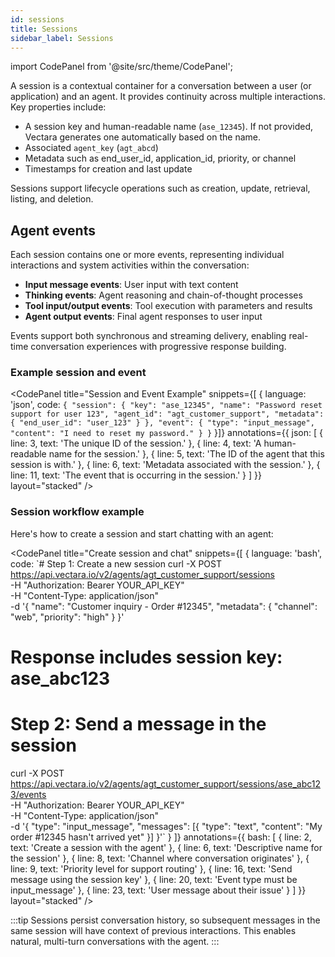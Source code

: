 ```yaml
---
id: sessions
title: Sessions
sidebar_label: Sessions
---
```


import CodePanel from '@site/src/theme/CodePanel';

A session is a contextual container for a conversation between a user (or 
application) and an agent. It provides continuity across multiple 
interactions. Key properties include:

* A session key and human-readable name (`ase_12345`). If not provided, Vectara 
  generates one automatically based on the name.
* Associated `agent_key` (`agt_abcd`)
* Metadata such as end_user_id, application_id, priority, or channel
* Timestamps for creation and last update

Sessions support lifecycle operations such as creation, update, retrieval, 
listing, and deletion.

## Agent events

Each session contains one or more events, representing individual interactions 
and system activities within the conversation:

- **Input message events**: User input with text content
- **Thinking events**: Agent reasoning and chain-of-thought processes
- **Tool input/output events**: Tool execution with parameters and results
- **Agent output events**: Final agent responses to user input

Events support both synchronous and streaming delivery, enabling real-time 
conversation experiences with progressive response building.

### Example session and event

<CodePanel
  title="Session and Event Example"
  snippets={[
    {
      language: 'json',
      code: `{
   "session": {
     "key": "ase_12345",
     "name": "Password reset support for user 123",
     "agent_id": "agt_customer_support",
     "metadata": {
       "end_user_id": "user_123"
     }
   },
   "event": {
     "type": "input_message",
     "content": "I need to reset my password."
   }
}`
    }]}
  annotations={{
    json: [
      { line: 3, text: 'The unique ID of the session.' },
      { line: 4, text: 'A human-readable name for the session.' },
      { line: 5, text: 'The ID of the agent that this session is with.' },
      { line: 6, text: 'Metadata associated with the session.' },
      { line: 11, text: 'The event that is occurring in the session.' }
    ]
  }}
  layout="stacked"
/>

### Session workflow example

Here's how to create a session and start chatting with an agent:

<CodePanel
  title="Create session and chat"
  snippets={[
    {
      language: 'bash',
      code: `# Step 1: Create a new session
curl -X POST https://api.vectara.io/v2/agents/agt_customer_support/sessions \
  -H "Authorization: Bearer YOUR_API_KEY" \
  -H "Content-Type: application/json" \
  -d '{
    "name": "Customer inquiry - Order #12345",
    "metadata": {
      "channel": "web",
      "priority": "high"
    }
  }'

# Response includes session key: ase_abc123

# Step 2: Send a message in the session
curl -X POST https://api.vectara.io/v2/agents/agt_customer_support/sessions/ase_abc123/events \
  -H "Authorization: Bearer YOUR_API_KEY" \
  -H "Content-Type: application/json" \
  -d '{
    "type": "input_message",
    "messages": [{
      "type": "text",
      "content": "My order #12345 hasn\'t arrived yet"
    }]
  }'`
    }
  ]}
  annotations={{
    bash: [
      { line: 2, text: 'Create a session with the agent' },
      { line: 6, text: 'Descriptive name for the session' },
      { line: 8, text: 'Channel where conversation originates' },
      { line: 9, text: 'Priority level for support routing' },
      { line: 16, text: 'Send message using the session key' },
      { line: 20, text: 'Event type must be input_message' },
      { line: 23, text: 'User message about their issue' }
    ]
  }}
  layout="stacked"
/>

:::tip
Sessions persist conversation history, so subsequent messages in the same session will have context of previous interactions. This enables natural, multi-turn conversations with the agent.
:::
